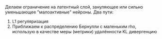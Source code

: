 Делаем ограничение на латентный слой, зануляющее или сильно уменьшающее "малоактивные" нейроны. 
Два пути:
1) L1 регуляризация
2) Приближаем к распределению Бернулли с маленьким rho, использую в качестве меры (метрики) удалённости KL дивергенцию 